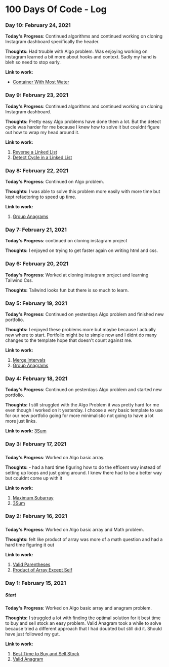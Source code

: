 # 100 Days Of Code - Log
<!---
### Day 0: February 30, 2016 (Example 1)
##### (delete me or comment me out)

**Today's Progress**: Fixed CSS, worked on canvas functionality for the app.

**Thoughts:** I really struggled with CSS, but, overall, I feel like I am slowly getting better at it. Canvas is still new for me, but I managed to figure out some basic functionality.

**Link to work:** [Calculator App](http://www.example.com)

--->
### Day 10: February 24, 2021

**Today's Progress**: Continued algorithms and continued working on cloning Instagram dashboard specifically the header.

**Thoughts:** Had trouble with Algo problem. Was enjoying working on instagram learned a bit more about hooks and context. Sadly my hand is bleh so need to stop early.

**Link to work:** 
- [Container With Most Water](https://leetcode.com/problems/container-with-most-water/)

### Day 9: February 23, 2021

**Today's Progress**: Continued algorithms and continued working on cloning Instagram dashboard.

**Thoughts:** Pretty easy Algo problems have done them a lot. But the detect cycle was harder for me because I knew how to solve it but couldnt figure out how to wrap my head around it.

**Link to work:** 
1. [Reverse a Linked List](https://leetcode.com/problems/reverse-linked-list/)
2. [Detect Cycle in a Linked List](https://leetcode.com/problems/linked-list-cycle/)

### Day 8: February 22, 2021

**Today's Progress**: Continued on Algo problem.

**Thoughts:** I was able to solve this problem more easily with more time but kept refactoring to speed up time.

**Link to work:** 
1. [Group Anagrams](https://leetcode.com/problems/group-anagrams/)

### Day 7: February 21, 2021

**Today's Progress**: continued on cloning instagram project

**Thoughts:** I enjoyed on trying to get faster again on writing html and css.


### Day 6: February 20, 2021

**Today's Progress**: Worked at cloning instagram project and learning Tailwind Css.

**Thoughts:** Tailwind looks fun but there is so much to learn.


### Day 5: February 19, 2021

**Today's Progress**: Continued on yesterdays Algo problem and finished new portfolio.

**Thoughts:** I enjoyed these problems more but maybe because I actually new where to start. Portfolio might be to simple now and I didnt do many changes to the template hope that doesn't count against me. 

**Link to work:** 
1. [Merge Intervals](https://leetcode.com/problems/merge-intervals/)
1. [Group Anagrams](https://leetcode.com/problems/group-anagrams/)

### Day 4: February 18, 2021

**Today's Progress**: Continued on yesterdays Algo problem and started new portfolio.

**Thoughts:** I still struggled with the Algo Problem it was pretty hard for me even though I worked on it yesterday. I choose a very basic template to use for our new portfolio going for more minimalistic not going to have a lot more just links.

**Link to work:** [3Sum](https://leetcode.com/problems/3sum/)

### Day 3: February 17, 2021 
##### 

**Today's Progress**: Worked on Algo basic array.

**Thoughts:** - had a hard time figuring how to do the efficent way instead of setting up loops and just going around. I knew there had to be a better way but couldnt come up with it

**Link to work:** 
1. [Maximum Subarray](https://leetcode.com/problems/maximum-subarray/)
2. [3Sum](https://leetcode.com/problems/3sum/)

### Day 2: February 16, 2021 
##### 

**Today's Progress**: Worked on Algo basic array and Math problem.

**Thoughts:** felt like product of array was more of a math question and had a hard time figuring it out

**Link to work:** 
1. [Valid Parentheses](https://leetcode.com/problems/valid-parentheses/)
2. [Product of Array Except Self](https://leetcode.com/problems/product-of-array-except-self/)

### Day 1: February 15, 2021 
##### Start

**Today's Progress**: Worked on Algo basic array and anagram problem.

**Thoughts:** I struggled a lot with finding the optimal solution for it best time to buy and sell stock an easy problem. Valid Anagram took a while to solve because tried a different approach that I had doubted but still did it. Should have just followed my gut. 

**Link to work:** 
1. [Best Time to Buy and Sell Stock](https://leetcode.com/problems/best-time-to-buy-and-sell-stock/)
2. [Valid Anagram](https://leetcode.com/problems/valid-anagram/)
